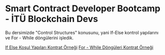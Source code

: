 # Smart Contract Developer Bootcamp - İTÜ Blockchain Devs

Bu dersimizde "Control Structures" konusunu, yani If-Else kontrol yapılarını ve For - While döngülerini işledik.

[If Else Koşul Yapıları Kontrat Örneği](./IfElse.sol)
[For - While Döngüleri Kontrat Örneği](./Loops.sol)
